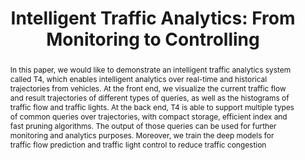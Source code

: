 ---
title: "Intelligent Traffic Analytics: From Monitoring to Controlling"
authors:
- Sheng Wang
- Yunzhuang Shen
- admin
- Xiaolin Qin

publication_types: ["1"]
publication: In *the 12th International Conference on Web Search and Data Mining (WSDM)*
publication_short: In *WSDM*
publishDate: "2019-02-11"

abstract: In this paper, we would like to demonstrate an intelligent traffic analytics system called T4, which enables intelligent analytics over real-time and historical trajectories from vehicles. At the front end, we visualize the current traffic flow and result trajectories of different types of queries, as well as the histograms of traffic flow and traffic lights. At the back end, T4 is able to support multiple types of common queries over trajectories, with compact storage, efficient index and fast pruning algorithms. The output of those queries can be used for further monitoring and analytics purposes. Moreover, we train the deep models for traffic flow prediction and traffic light control to reduce traffic congestion


#tags:
#- Source Themes
featured: true

links:
- name: Demo
  url: https://sites.google.com/site/shengwangcs/torch
url_pdf: https://dl.acm.org/citation.cfm?doid=3289600.3290615

---